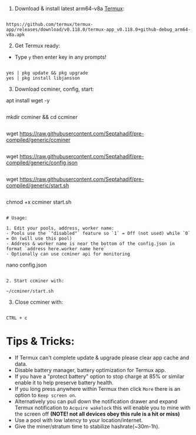 
1. Download & install latest arm64-v8a [Termux](https://github.com/termux/termux-app/releases/download/v0.118.0/termux-app_v0.118.0+github-debug_arm64-v8a.apk):
```

https://github.com/termux/termux-app/releases/download/v0.118.0/termux-app_v0.118.0+github-debug_arm64-v8a.apk
```

2. Get Termux ready:
- Type `y` then enter key in any prompts!
```

yes | pkg update && pkg upgrade
yes | pkg install libjansson
```

3. Download ccminer, config, start:

apt install wget -y
```

```
mkdir ccminer && cd ccminer
```

```
wget https://raw.githubusercontent.com/Septahadif/pre-compiled/generic/ccminer
```

```
wget https://raw.githubusercontent.com/Septahadif/pre-compiled/generic/config.json
```

```
wget https://raw.githubusercontent.com/Septahadif/pre-compiled/generic/start.sh
```

```
chmod +x ccminer start.sh
```

# Usage:

1. Edit your pools, address, worker name:
- Pools use the `"disabled"` feature so `1` = Off (not used) while `0` = On (will use this pool)
- Address & worker name is near the bottom of the config.json in format `address here.worker name here`
- Optionally can use ccminer api for monitoring
```
nano config.json
```

2. Start ccminer with:
```

```
~/ccminer/start.sh
```

3. Close ccminer with:
```

CTRL + c
```
# Tips & Tricks:
- If Termux can't complete update & upgrade please clear app cache and data.
- Disable battery manager, battery optimization for Termux app.
- If you have a "protect battery" option to stop charge at 85% or similar enable it to help preserve battery health.
- If you long press anywhere within Termux then click `More` there is an option to `Keep screen on`.
- Alternatively you can pull down the notification drawer and expand Termux notification to `Acquire wakelock` this will enable you to mine with the screen off **(NOTE! not all devices obey this rule is a hit or miss)**
- Use a pool with low latency to your location/internet.
- Give the miner/stratum time to stabilize hashrate(~30m-1h).

